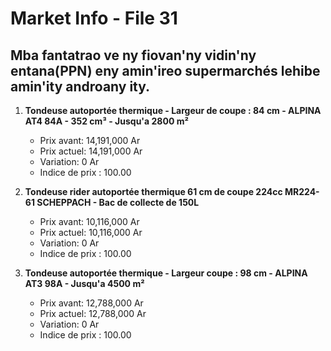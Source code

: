 # Market Info - File 31

## Mba fantatrao ve ny fiovan'ny vidin'ny entana(PPN) eny amin'ireo supermarchés lehibe amin'ity androany ity.

1. **Tondeuse autoportée thermique - Largeur de coupe : 84 cm - ALPINA AT4 84A - 352 cm³ - Jusqu'a 2800 m²**
   - Prix avant: 14,191,000 Ar
   - Prix actuel: 14,191,000 Ar
   - Variation: 0 Ar
   - Indice de prix : 100.00

2. **Tondeuse rider autoportée thermique 61 cm de coupe 224cc MR224-61 SCHEPPACH - Bac de collecte de 150L**
   - Prix avant: 10,116,000 Ar
   - Prix actuel: 10,116,000 Ar
   - Variation: 0 Ar
   - Indice de prix : 100.00

3. **Tondeuse autoportée thermique - Largeur coupe : 98 cm - ALPINA AT3 98A - Jusqu'a 4500 m²**
   - Prix avant: 12,788,000 Ar
   - Prix actuel: 12,788,000 Ar
   - Variation: 0 Ar
   - Indice de prix : 100.00

